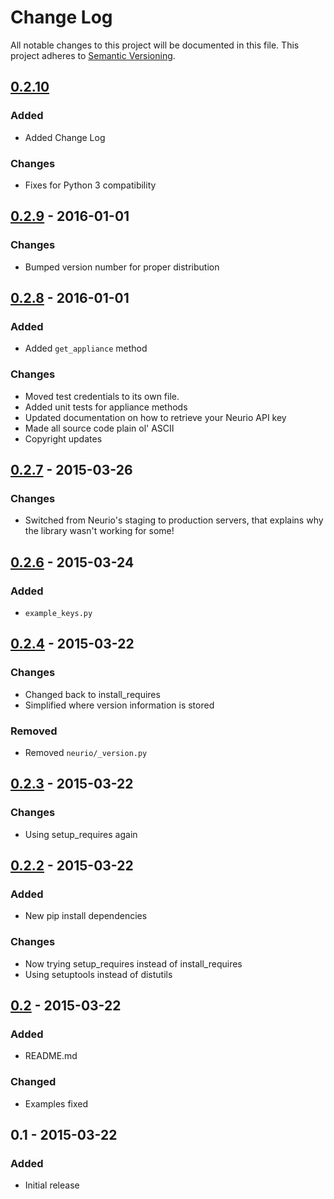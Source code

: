 # Change Log
All notable changes to this project will be documented in this file.
This project adheres to [Semantic Versioning](http://semver.org/).

## [0.2.10]
### Added
- Added Change Log

### Changes
- Fixes for Python 3 compatibility

## [0.2.9] - 2016-01-01
### Changes
- Bumped version number for proper distribution

## [0.2.8] - 2016-01-01
### Added
- Added `get_appliance` method

### Changes
- Moved test credentials to its own file.
- Added unit tests for appliance methods
- Updated documentation on how to retrieve your Neurio API key
- Made all source code plain ol' ASCII
- Copyright updates

## [0.2.7] - 2015-03-26
### Changes
- Switched from Neurio's staging to production servers, that explains
  why the library wasn't working for some!

## [0.2.6] - 2015-03-24
### Added
- `example_keys.py`

## [0.2.4] - 2015-03-22
### Changes
- Changed back to install_requires
- Simplified where version information is stored

### Removed
- Removed `neurio/_version.py`

## [0.2.3] - 2015-03-22
### Changes
- Using setup_requires again

## [0.2.2] - 2015-03-22
### Added
- New pip install dependencies

### Changes
- Now trying setup_requires instead of install_requires
- Using setuptools instead of distutils

## [0.2] - 2015-03-22
### Added
- README.md

### Changed
- Examples fixed

## 0.1 - 2015-03-22
### Added
- Initial release

[0.2.10]: https://github.com/jordanh/neurio-python/compare/0.2.9...0.2.10
[0.2.9]: https://github.com/jordanh/neurio-python/compare/0.2.8...0.2.9
[0.2.8]: https://github.com/jordanh/neurio-python/compare/0.2.7...0.2.8
[0.2.7]: https://github.com/jordanh/neurio-python/compare/0.2.6...0.2.7
[0.2.6]: https://github.com/jordanh/neurio-python/compare/0.2.4...0.2.6
[0.2.4]: https://github.com/jordanh/neurio-python/compare/0.2.3...0.2.4
[0.2.3]: https://github.com/jordanh/neurio-python/compare/0.2.2...0.2.3
[0.2.2]: https://github.com/jordanh/neurio-python/compare/0.2...0.2.2
[0.2]: https://github.com/jordanh/neurio-python/compare/0.1...0.2
